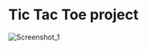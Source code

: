 # Tic Tac Toe project<br />

![Screenshot_1](https://user-images.githubusercontent.com/69111239/184680148-d935cc6f-65aa-4698-8c55-c6034b44285d.png)
